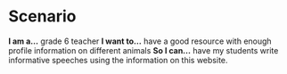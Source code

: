 # Scenario

**I am a…** grade 6 teacher
**I want to…** have a good resource with enough profile information on different animals
**So I can…** have my students write informative speeches using the information on this website.